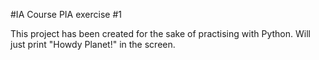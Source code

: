 #IA Course PIA exercise #1

This project has been created for the sake of practising with Python. Will just print "Howdy Planet!" in the screen.
